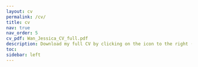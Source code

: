 ```yaml
---
layout: cv
permalink: /cv/
title: cv
nav: true
nav_order: 5
cv_pdf: Wan_Jessica_CV_full.pdf
description: Download my full CV by clicking on the icon to the right (updated: September 2025).
toc:
sidebar: left
---
```

